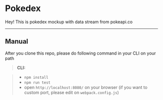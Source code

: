 Pokedex
===================


Hey! This is pokedex mockup with data stream from pokeapi.co

----------


Manual
-------------

After you clone this repo, please do following command in your CLI on your path

> **CLI:**

> - ```npm install```
> - ```npm run test```
> - open ```http://localhost:8080/``` on your browser (if you want to custom port, please edit on ```webpack.config.js```)
